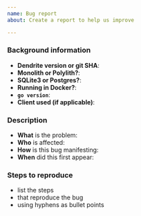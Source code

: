 ```yaml
---
name: Bug report
about: Create a report to help us improve

---
```


<!--
All bug reports must provide the following background information
Text between <!-- and --​> marks will be invisible in the report.
-->

### Background information
<!-- Please include versions of all software when known e.g database versions, docker versions, client versions -->
- **Dendrite version or git SHA**: 
- **Monolith or Polylith?**: 
- **SQLite3 or Postgres?**: 
- **Running in Docker?**: 
- **`go version`**:
- **Client used (if applicable)**:


### Description

 - **What** is the problem:
 - **Who** is affected:
 - **How** is this bug manifesting:
 - **When** did this first appear:

<!--
Examples of good descriptions:
- What: "I cannot log in, getting HTTP 500 responses"
- Who: "Clients on my server"
- How: "Errors in the logs saying 500 internal server error"
- When: "After upgrading to 0.3.0"

- What: "Dendrite ran out of memory"
- Who: "Server admin"
- How: "Lots of logs about device change updates"
- When: "After my server joined Matrix HQ"


Examples of bad descriptions:
- What: "Can't send messages"  - This is bad because it isn't specfic enough. Which endpoint isn't working and what is the response code? Does the message send but encryption fail?
- Who: "Me" - Who are you? Running the server or a user on a Dendrite server?
- How: "Can't send messages" - Same as "What".
- When: "1 day ago" - It's impossible to know what changed 1 day ago without further input.
-->

### Steps to reproduce
<!-- Please try reproducing this bug before submitting it. Issues which cannot be reproduced risk being closed. -->

- list the steps
- that reproduce the bug
- using hyphens as bullet points

<!--
Describe how what happens differs from what you expected.

If you can identify any relevant log snippets from server logs, please include
those (please be careful to remove any personal or private data). Please surround them with
``` (three backticks, on a line on their own), so that they are formatted legibly.

Alternatively, please send logs to @kegan:matrix.org or @neilalexander:matrix.org
with a link to the respective Github issue, thanks!
-->
